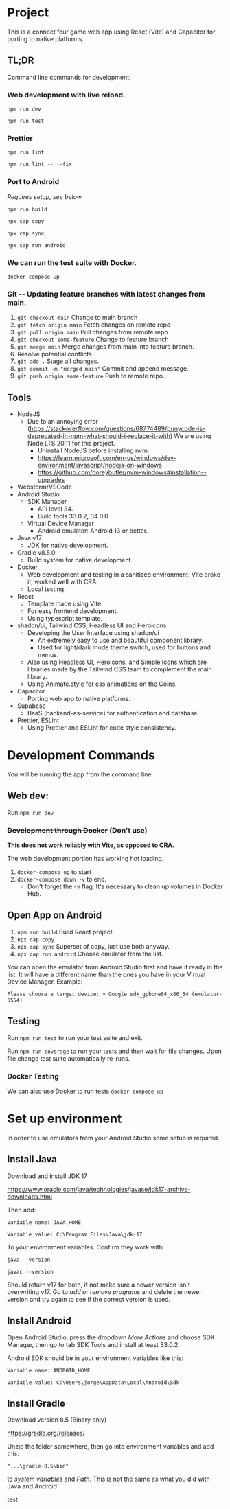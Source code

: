 # Project

This is a connect four game web app using React (Vite) and Capacitor for porting to native platforms.

## TL;DR

Command line commands for development:

### Web development with live reload. 

``npm run dev``

``npm run test``

### Prettier

``npm run lint``

``npm run lint -- --fix``

### Port to Android

_Requires setup, see below_

``npm run build``

``npx cap copy``

``npx cap sync``

``npx cap run android``

### We can run the test suite with Docker.

``docker-compose up``

### Git -- Updating feature branches with latest changes from main.

1. ``git checkout main`` Change to main branch
2. ``git fetch origin main`` Fetch changes on remote repo
3. ``git pull origin main`` Pull changes from remote repo
4. ``git checkout some-feature`` Change to feature branch
5. ``git merge main`` Merge changes from main into feature branch.
6. Resolve potential conflicts.
7. ``git add .`` Stage all changes.
8. ``git commit -m "merged main"`` Commit and append message.
9. ``git push origin some-feature`` Push to remote repo.

## Tools

- NodeJS
    - Due to an annoying
      error (https://stackoverflow.com/questions/68774489/punycode-is-deprecated-in-npm-what-should-i-replace-it-with)
      We are using Node LTS 20.11 for this project.
        - Uninstall NodeJS before installing nvm.
        - https://learn.microsoft.com/en-us/windows/dev-environment/javascript/nodejs-on-windows
        - https://github.com/coreybutler/nvm-windows#installation--upgrades
- Webstorm/VSCode
- Android Studio
    - SDK Manager
        - API level 34.
        - Build tools 33.0.2, 34.0.0
    - Virtual Device Manager
        - Android emulator: Android 13 or better.
- Java v17
    - JDK for native development.
- Gradle v8.5.0
    - Build system for native development.
- Docker
    - ~~Web development and testing in a sanitized environment.~~ Vite broke it, worked well with CRA.
    - Local testing.
- React
    - Template made using Vite
    - For easy frontend development.
    - Using typescript template.
- shadcn/ui, Tailwind CSS, Headless UI and Heroicons
    - Developing the User Interface using shadcn/ui
        - An extremely easy to use and beautiful component library.
        - Used for light/dark mode theme switch, used for buttons and menus.
    - Also using Headless UI, Heroicons, and [Simple Icons](https://github.com/simple-icons/simple-icons) which are libraries made by the Tailwind CSS team to complement the main
      library.
    - Using Animate.style for css animations on the Coins.
- Capacitor
    - Porting web app to native platforms.
- Supabase
    - BaaS (backend-as-service) for authentication and database.
- Prettier, ESLint
    - Using Prettier and ESLint for code style consistency.

# Development Commands

You will be running the app from the command line.

## Web dev:

Run ``npm run dev``

### ~~Development through Docker~~ **(Don't use)**

**This does not work reliably with Vite, as opposed to CRA.**

The web development portion has working hot loading.

1. ``docker-compose up`` to start
2. ``docker-compose down -v`` to end.
    - Don't forget the -v flag. It's necessary to clean up volumes in Docker Hub.

## Open App on Android

1. ``npm run build`` Build React project
2. ``npx cap copy``
3. ``npx cap sync`` Superset of copy, just use both anyway.
4. ``npx cap run android`` Choose emulator from the list.

You can open the emulator from Android Studio first and have it ready in the list. It will have a different
name than the ones you have in your Virtual Device Manager. Example:

``Please choose a target device: » Google sdk_gphone64_x86_64 (emulator-5554)``

## Testing

Run ``npm run test`` to run your test suite and exit.

Run ``npm run coverage`` to run your tests and then wait for file changes. Upon file change test suite automatically
re-runs.

### Docker Testing

We can also use Docker to run tests ``docker-compose up``

# Set up environment

In order to use emulators from your Android Studio some setup is required.

## Install Java

Download and install JDK 17

https://www.oracle.com/java/technologies/javase/jdk17-archive-downloads.html

Then add:

``
Variable name: JAVA_HOME
``

``
Variable value: C:\Program Files\Java\jdk-17
``

To your environment variables. Confirm they work with:

``
java --version
``

``
javac --version
``

Should return v17 for both, if not make sure a newer version isn't overwriting v17. Go to _add or remove programs_ and
delete the newer version and try again to see if the correct version is used.

## Install Android

Open Android Studio, press the dropdown _More Actions_ and choose SDK Manager, then go to tab SDK Tools and install
at least 33.0.2.

Android SDK should be in your environment variables like this:

``
Variable name: ANDROID_HOME
``

``
Variable value: C:\Users\jorge\AppData\Local\Android\Sdk
``

## Install Gradle

Download version 8.5 (Binary only)

https://gradle.org/releases/

Unzip the folder somewhere, then go into environment variables and add this:

``"...\gradle-8.5\bin"``

to _system variables_ and *Path*. This is not the same as what you did with Java and Android.

test
